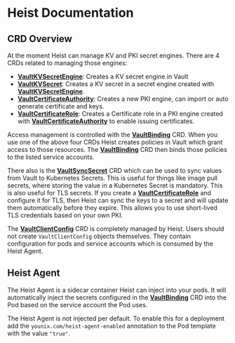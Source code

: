 # Heist Documentation

## CRD Overview

At the moment Heist can manage KV and PKI secret engines. There are 4 CRDs
related to managing those engines:

- [**VaultKVSecretEngine**](crds/vaultkvsecretengine.md): Creates a KV secret
  engine in Vault
- [**VaultKVSecret**](crds/vaultkvsecret.md): Creates a KV secret in a secret
  engine created with [**VaultKVSecretEngine**](crds/vaultkvsecretengine.md).
- [**VaultCertificateAuthority**](crds/vaultcertificateauthority.md): Creates
  a new PKI engine, can import or auto generate certificate and keys.
- [**VaultCertificateRole**](crds/vaultcertificaterole.md): Creates a
  Certificate role in a PKI engine created with
  [**VaultCertificateAuthority**](crds/vaultcertificateauthority.md) to enable
  issuing certificates.

Access management is controlled with the
[**VaultBinding**](crds/vaultbinding.md) CRD. When you use one of the above
four CRDs Heist creates policies in Vault which grant access to those
resources. The [**VaultBinding**](crds/vaultbinding.md) CRD then binds
those policies to the listed service accounts.

There also is the [**VaultSyncSecret**](crds/vaultsyncsecret.md) CRD which can
be used to sync values from Vault to Kubernetes Secrets. This is useful for
things like image pull secrets, where storing the value in a Kubernetes Secret
is mandatory. This is also useful for TLS secrets. If you create a
[**VaultCertificateRole**](crds/vaultcertificaterole.md) and configure it for
TLS, then Heist can sync the keys to a secret and will update them automatically
before they expire. This allows you to use short-lived TLS credentials based on
your own PKI.

The [**VaultClientConfig**](crds/vaultclientconfig.md) CRD is completely
managed by Heist. Users should not create `VaultClientConfig` objects
themselves. They contain configuration for pods and service accounts which is
consumed by the Heist Agent.

## Heist Agent

The Heist Agent is a sidecar container Heist can inject into your pods. It will
automatically inject the secrets configured in the [**VaultBinding**](crds/vaultbinding.md)
CRD into the Pod based on the service account the Pod uses.

The Heist Agent is not injected per default. To enable this for a deployment
add the `younix.com/heist-agent-enabled` annotation to the Pod template with
the value `"true"`.
